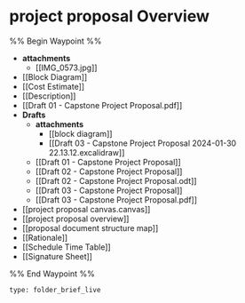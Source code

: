 # project proposal Overview

%% Begin Waypoint %%
- **attachments**
	- [[IMG_0573.jpg]]
- [[Block Diagram]]
- [[Cost Estimate]]
- [[Description]]
- [[Draft 01 - Capstone Project Proposal.pdf]]
- **Drafts**
	- **attachments**
		- [[block diagram]]
		- [[Draft 03 - Capstone Project Proposal 2024-01-30 22.13.12.excalidraw]]
	- [[Draft 01 - Capstone Project Proposal]]
	- [[Draft 02 - Capstone Project Proposal]]
	- [[Draft 02 - Capstone Project Proposal.odt]]
	- [[Draft 03 - Capstone Project Proposal]]
	- [[Draft 03 - Capstone Project Proposal.pdf]]
- [[project proposal canvas.canvas]]
- [[project proposal overview]]
- [[proposal document structure map]]
- [[Rationale]]
- [[Schedule Time Table]]
- [[Signature Sheet]]

%% End Waypoint %%

 
```ccard
type: folder_brief_live
```
 